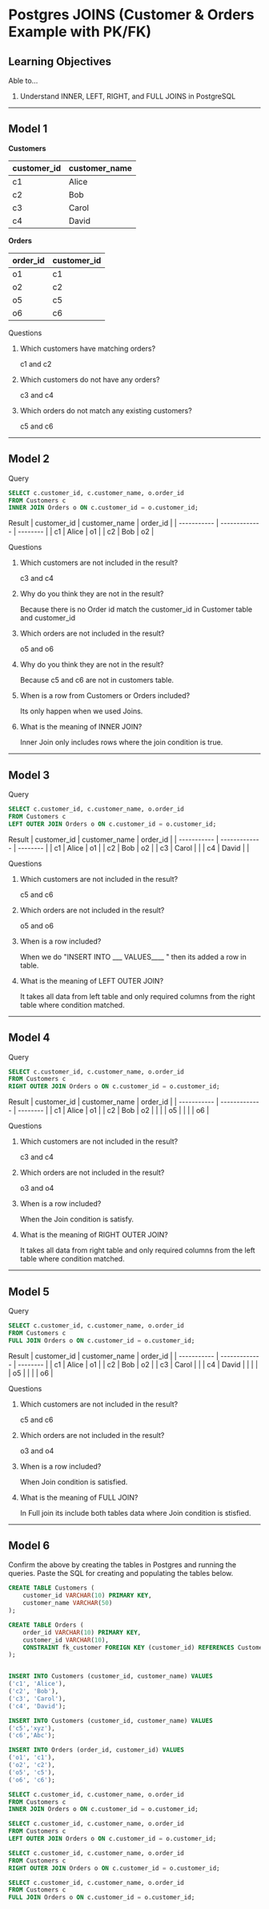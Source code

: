 # Postgres JOINS (Customer & Orders Example with PK/FK)

## Learning Objectives

Able to...

1. Understand INNER, LEFT, RIGHT, and FULL JOINS in PostgreSQL

---

## Model 1

**Customers**

| customer_id | customer_name |
| ----------- | ------------- |
| c1          | Alice         |
| c2          | Bob           |
| c3          | Carol         |
| c4          | David         |

**Orders**

| order_id | customer_id |
| -------- | ----------- |
| o1       | c1          |
| o2       | c2          |
| o5       | c5          |
| o6       | c6          |

Questions

1. Which customers have matching orders?

    c1 and c2

2. Which customers do not have any orders?

    c3 and c4

3. Which orders do not match any existing customers?

    c5 and c6

---

## Model 2

Query

```sql
SELECT c.customer_id, c.customer_name, o.order_id
FROM Customers c
INNER JOIN Orders o ON c.customer_id = o.customer_id;
```

Result
| customer_id | customer_name | order_id |
| ----------- | ------------- | -------- |
| c1	        | Alice	        | o1       |
| c2	        | Bob	          | o2       |

Questions

1. Which customers are not included in the result?

    c3 and c4

2. Why do you think they are not in the result?

    Because there is no Order id match the customer_id in Customer table and customer_id

3. Which orders are not included in the result?

    o5 and o6

4. Why do you think they are not in the result?

    Because c5 and c6 are not in customers table.

5. When is a row from Customers or Orders included?

    Its only happen when we used Joins.

6. What is the meaning of INNER JOIN?

    Inner Join only includes rows where the join condition is true.

---

## Model 3

Query

```sql
SELECT c.customer_id, c.customer_name, o.order_id
FROM Customers c
LEFT OUTER JOIN Orders o ON c.customer_id = o.customer_id;
```

Result
| customer_id | customer_name | order_id |
| ----------- | ------------- | -------- |
| c1          | Alice	        | o1       |
| c2	        | Bob	          | o2       |
| c3	        | Carol	        |          |
| c4	        | David	        |          |

Questions

1. Which customers are not included in the result?

    c5 and c6

2. Which orders are not included in the result?

    o5 and o6

3. When is a row included?

    When we do "INSERT INTO ___ VALUES____ "
    then its added a row in table.

4. What is the meaning of LEFT OUTER JOIN?

    It takes all data from left table and only required columns from the right table where condition matched.
---

## Model 4

Query

```sql
SELECT c.customer_id, c.customer_name, o.order_id
FROM Customers c
RIGHT OUTER JOIN Orders o ON c.customer_id = o.customer_id;
```

Result
| customer_id | customer_name | order_id |
| ----------- | ------------- | -------- |
| c1          | Alice	        | o1       |
| c2	        | Bob	          | o2       |
|   	        |      	        | o5       |
|   	        |     	        | o6       |


Questions

1. Which customers are not included in the result?

    c3 and c4

2. Which orders are not included in the result?

    o3 and o4

3. When is a row included?

    When the Join condition is satisfy.

4. What is the meaning of RIGHT OUTER JOIN?

    It takes all data from right table and only required columns from the left table where condition matched.
---

## Model 5

Query

```sql
SELECT c.customer_id, c.customer_name, o.order_id
FROM Customers c
FULL JOIN Orders o ON c.customer_id = o.customer_id;
```

Result
| customer_id | customer_name | order_id |
| ----------- | ------------- | -------- |
| c1          | Alice	        | o1       |
| c2	        | Bob	          | o2       |
| c3	        | Carol	        |          |
| c4	        | David	        |          |
|   	        |      	        | o5       |
|   	        |     	        | o6       |

Questions

1. Which customers are not included in the result?

    c5 and c6

2. Which orders are not included in the result?

    o3 and o4

3. When is a row included?

    When Join condition is satisfied.

4. What is the meaning of FULL JOIN?

    In Full join its include both tables data where Join condition is stisfied.



---

## Model 6

Confirm the above by creating the tables in Postgres and running the queries. Paste the SQL for creating and populating the tables below.

```sql
CREATE TABLE Customers (
    customer_id VARCHAR(10) PRIMARY KEY,
    customer_name VARCHAR(50)
);

CREATE TABLE Orders (
    order_id VARCHAR(10) PRIMARY KEY,
    customer_id VARCHAR(10),
    CONSTRAINT fk_customer FOREIGN KEY (customer_id) REFERENCES Customers(customer_id)
);


INSERT INTO Customers (customer_id, customer_name) VALUES
('c1', 'Alice'),
('c2', 'Bob'),
('c3', 'Carol'),
('c4', 'David');

INSERT INTO Customers (customer_id, customer_name) VALUES
('c5','xyz'),
('c6','Abc');

INSERT INTO Orders (order_id, customer_id) VALUES
('o1', 'c1'),
('o2', 'c2'),
('o5', 'c5'),
('o6', 'c6');

SELECT c.customer_id, c.customer_name, o.order_id
FROM Customers c
INNER JOIN Orders o ON c.customer_id = o.customer_id;

SELECT c.customer_id, c.customer_name, o.order_id
FROM Customers c
LEFT OUTER JOIN Orders o ON c.customer_id = o.customer_id;

SELECT c.customer_id, c.customer_name, o.order_id
FROM Customers c
RIGHT OUTER JOIN Orders o ON c.customer_id = o.customer_id;

SELECT c.customer_id, c.customer_name, o.order_id
FROM Customers c
FULL JOIN Orders o ON c.customer_id = o.customer_id;
```
